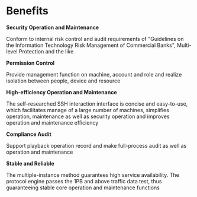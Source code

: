 # Benefits

**Security Operation and Maintenance**

Conform to internal risk control and audit requirements of "Guidelines on the Information Technology Risk Management of Commercial Banks", Multi-level Protection and the like

**Permission Control**

Provide management function on machine, account and role and realize isolation between people, device and resource

**High-efficiency Operation and Maintenance**

The self-researched SSH interaction interface is concise and easy-to-use, which facilitates manage of a large number of machines, simplifies operation, maintenance as well as security operation and improves operation and maintenance efficiency

**Compliance Audit**

Support playback operation record and make full-process audit as well as operation and maintenance

**Stable and Reliable**

The multiple-instance method guarantees high service availability. The protocol engine passes the 1PB and above traffic data test, thus guaranteeing stable core operation and maintenance functions

